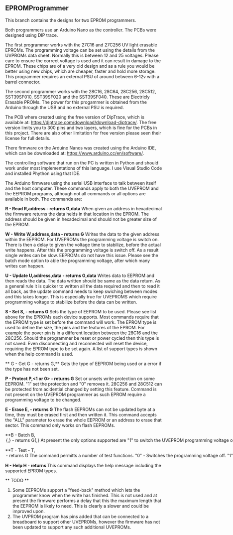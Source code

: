 ## EPROMProgrammer

This branch contains the designs for two EPROM programmers.

Both programmers use an Arduino Nano as the controller. The PCBs were designed using DIP trace.

The first programmer works with the 27C16 and 27C256 UV light erasable EPROMs. The programming voltage can be set using the details from the UVPROMs data sheet. Normally this is between 12 and 25 voltages. Please care to ensure the correct voltage is used and it can result in damage to the EPROM. These chips are of a very old design and as a rule you would be better using new chips, which are cheaper, faster and hold more storage. This programmer requires an external PSU of around between 6-12v with a barrel connector. 

The second programmer works with the 28C16, 28C64, 28C256, 28C512, SST39SF010, SST39SF020 and the SST39SF040. These are Electricly Erasable PROMs. The power for this progammer is obtained from the Arduino through the USB and no external PSU is required.

The PCB where created using the free version of DipTrace, which is available at: https://diptrace.com/download/download-diptrace/. The free version limits you to 300 pins and two layers, which is fine for the PCBs in this project. There are also other limitation for free version please seen their license for full details.

There firmware on the Arduino Nanos was created using the Arduino IDE, which can be downloaded at: https://www.arduino.cc/en/software/.

The controlling software that run on the PC is written in Python and should work under most implementations of this language. I use Visual Studio Code and installed Phython using that IDE.

The Arduino firmware using the serial USB interface to talk between itself and the host computer. These commands apply to both the UVEPROM and the EEPROM programs, although not all commands or all options are available in both. The commands are:

**R - Read
R,address - returns G,data**
When given an address in hexadecimal the firmware returns the data helds in that location in the EPROM. The address should be given in hexadecimal and should not be greater size of the EPROM. 

**W - Write
W,address,data - returns G**
Writes the data to the given address within the EEPROM. For UVEPROMs the programming voltage is switch on. There is then a delay to given the voltage time to stabilize, before the actual write happens. After this the programming voltage is switch off. As a result single writes can be slow. EEPROMs do not have this issue. Please see the batch mode option to able the programming voltage, after which many writes can happen. 

**U - Update 
U,address,data - returns G,data**
Writes data to EEPROM and then reads the data. The data written should be same as the data return. As a general rule it is quicker to written all the data required and then to read it all back, as the update command needs to keep swiching between modes and this takes longer. This is especially true for UVEPROMS which require programming voltage to stabilize before the data can be written.

**S - Set
S,<EPROM type> - returns G**
Sets the type of EEPROM to be used. Please see list above for the EPROMs each device supports. Most commands require that the EPROM type is set before the command will work. The EPROM type is used to define the size, the pins and the features of the EPROM. For example the pover pin is in a different location between the 28C16 and the 28C256. Should the programmer be reset or power cycled then this type is not saved. Even disconnecting and reconnected will reset the device, requiring the EPROM type to be set again. A list of support types is shown when the help command is used.

** G - Get
G - returns G,<EPROM type>**
Gets the type of EEPROM being used or a error if the type has not been set. 

**P - Protect
P,<1 or 0> - returns G**
Set or unsets write protection on some EEPROM. "1" set the protection and "0" removes it. 28C256 and 28C512 can be protected from acidential changed by setting this feature. Command is not present on the UVEPROM programmer as such EPROM require a programming voltage to be changed. 

**E - Erase
E,<ALL or address> - returns G**
The flash EEPROMs can not be updated byte at a time, they must be erased first and then written it. This command accepts the "ALL" parameter to erase the whole EEPROM or an address to erase that sector. This command only works on flash EEPROMs.

**B - Batch
B,<option>{,<data>} - returns G{,<data>}
At present the only options supported are "1" to switch the UVEPROM programming voltage on and "0" to switch it off. This works with UVEPROMs only. Other options are planned in the future.

**T - Test - T,<option> - returns G
The command permitts a number of test functions. "0" - Switches the programming voltage off. "1" switches the programming voltage on, which can be used to set the voltage level. "2" - Put a high to all the data lines in turn, which could be used to light as set of LEDs. "3" - Put a high to the address levels in turn. "4" - Flashes the CE# line, "5" - Flashes the OE# line and "6" flashes the WE# line. Not all EPROMs support all features.

**H - Help
H - returns <Help Message>**
This command displays the help message including the supported EPROM types.

** TODO **
1. Some EEPROMs support a "feed-back" method which lets the programmer know when the write has finished. This is not used and at present the firmware performs a delay that this the maximum length that the EEPROM is likely to need. This is clearly a slower and could be improved upon.
2. The UVPROM program has pins added that can be connected to a breadboard to support other UVEPROMs, however the firmware has not been updated to support any such additional UVEPROMs.